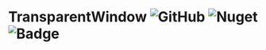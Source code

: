 # TransparentWindow ![GitHub](https://img.shields.io/github/license/usaginya/NotepadPlusPlusPlugins.svg?style=flat-square) ![Nuget](https://img.shields.io/nuget/v/DllExport.svg?label=DllExport&url=https://github.com/3F/DllExport&style=flat-square) ![Badge](https://img.shields.io/badge/.net%20framework-3.5-865FC5.svg?style=flat-square)
